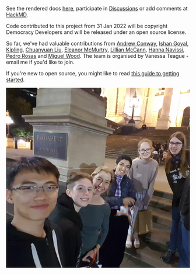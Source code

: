 See the rendered docs [here](https://righttoaskorg.github.io/righttoask-docs/), participate in [Discussions]() or add comments at [HackMD](https://hackmd.io/@RightToAsk-Docs).

Code contributed to this project from 31 Jan 2022 will be copyright Democracy Developers and will be released under an open source license.

So far, we've had valuable contributions from [Andrew Conway](), [Ishan Goyal](https://github.com/Ishan27g), [Kipling](https://github.com/KipCrossing), [Chuanyuan Liu](https://github.com/ChuanyuanLiu), [Eleanor McMurtry](https://github.com/eleanor-em), [Lillian McCann](https://github.com/lillimc), [Hanna Navissi](https://github.com/hannanavissi), [Pedro Rosas](https://www.linkedin.com/in/pedro-rosas-ux) and [Miguel Wood](https://www.linkedin.com/in/migster/). The team is organised by Vanessa Teague - email me if you'd like to join.

If you're new to open source, you might like to read [this guide to getting started](https://www.digitalocean.com/community/tutorial_series/an-introduction-to-open-source).

![](Chuan_photo.jpg)
